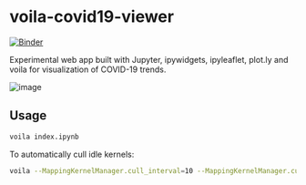 # voila-covid19-viewer
[![Binder](https://mybinder.org/badge_logo.svg)](https://mybinder.org/v2/gh/stefanavesand/covid19/master?urlpath=voila%2Frender%2Findex.ipynb)

Experimental web app built with Jupyter, ipywidgets, ipyleaflet, plot.ly and voila for visualization of COVID-19 trends.

![image](https://user-images.githubusercontent.com/6136323/80289963-382e3400-8710-11ea-9589-3af7c1f018c9.png)

## Usage

```bash
voila index.ipynb
```

To automatically cull idle kernels:

```bash
voila --MappingKernelManager.cull_interval=10 --MappingKernelManager.cull_idle_timeout=10 app.ipynb
```
